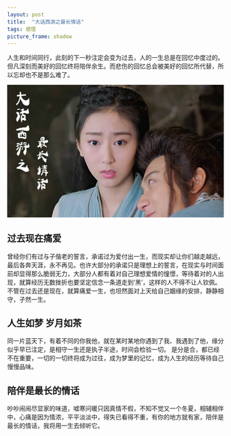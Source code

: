 ```yaml
---
layout: post
title:  "大话西游之最长情话"
tags: 感悟
picture_frame: shadow  
---
```



人生和时间同行，此刻的下一秒注定会变为过去，人的一生总是在回忆中度过的。但凡深刻而美好的回忆终将陪伴余生。而悲伤的回忆总会被美好的回忆所代替，所以忘却也不是那么难了。

![](/postimg/20171030.jpg)

<!--more-->


## 过去现在痛爱

曾经你们有过与子偕老的誓言，承诺过为爱付出一生，而现实却让你们越走越远，最后各奔天涯，永不再见。也许大部分的承诺只是理想上的誓言，在现实与时间面前却显得那么脆弱无力，大部分人都有着对自己理想爱情的憧憬，等待着对的人出现，就算经历无数挫折也要坚定信念一条道走到‘黑’，这样的人不得不让人钦佩。不管在过去还是现在，就算痛爱一生，也坦然面对上天给自己姻缘的安排，静静相守，孑然一生。



## 人生如梦 岁月如茶
同一片蓝天下，有着不同的你我他，就在某时某地你遇到了我、我遇到了他，缘分似乎早已注定，是相守一生还是执子半途，时间会检验一切。
是分是合，都已经不在重要，一切的一切终将成为过往，成为梦里的记忆，成为人生的经历等待自己慢慢品味。


## 陪伴是最长的情话

吵吵闹闹尽显家的味道，嘘寒问暖只因真情不假，不知不觉又一个冬夏，相辅相伴中，心痛是因为情浓，平平淡淡中，得失已看得不重，有你的地方就有家，陪伴是最长的情话，我将用一生去倾听它。

<audio autoplay="autoplay" id="bg-music">
<source src="http://dl.stream.qqmusic.qq.com/C400002ahGF64OFdfh.m4a?vkey=4F4B540D5E7EA33FDDBC1CACE5C002A3E5086DF0AFD91D8524A9B67BBC39251C32E48A13DE01C3EA271364BD3F7BD53DA38D304F857910DB&guid=5764134864&uin=0&fr" type="audio/mpeg">
</audio>
